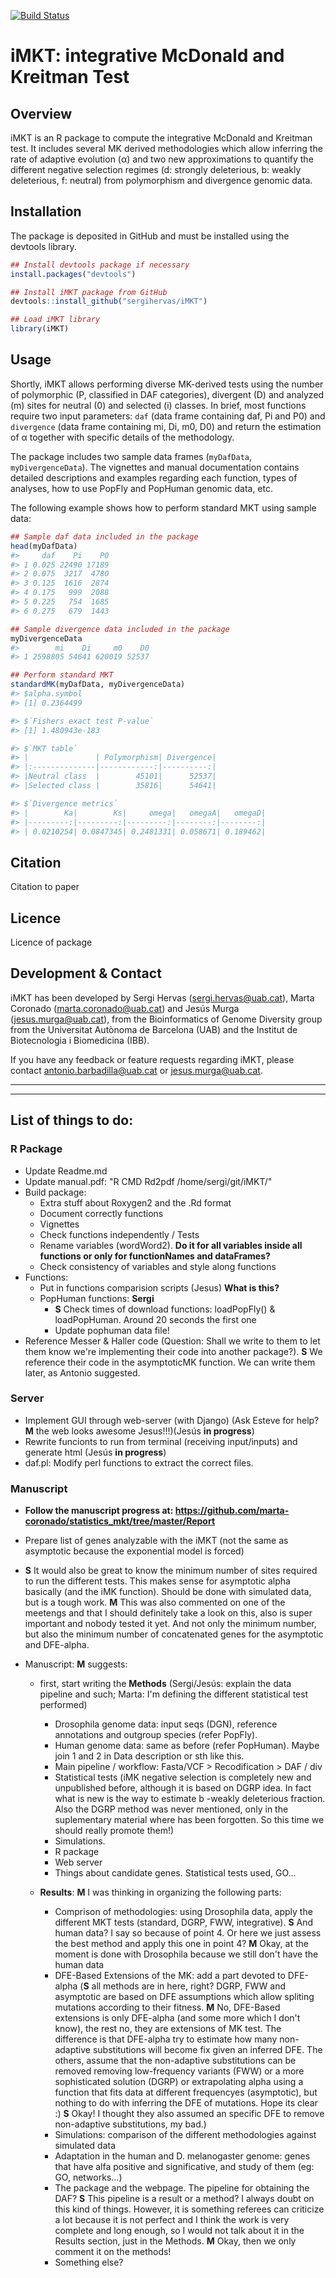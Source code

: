 [![Build Status](https://travis-ci.com/sergihervas/iMKT.svg?token=zpMDJ1ixtfzEon7BwxwR&branch=master)](https://travis-ci.com/sergihervas/iMKT)

# iMKT: integrative McDonald and Kreitman Test


Overview
--------
iMKT is an R package to compute the integrative McDonald and Kreitman test. It includes several MK derived methodologies which allow inferring the rate of adaptive evolution (α) and two new approximations to quantify the different negative selection regimes (d: strongly deleterious, b: weakly deleterious, f: neutral) from polymorphism and divergence genomic data.


Installation
------------
The package is deposited in GitHub and must be installed using the devtools library.
``` r
## Install devtools package if necessary
install.packages("devtools")

## Install iMKT package from GitHub
devtools::install_github("sergihervas/iMKT")

## Load iMKT library
library(iMKT)
```


Usage
-----
Shortly, iMKT allows performing diverse MK-derived tests using the number of polymorphic (P, classified in DAF categories), divergent (D) and analyzed (m) sites for neutral (0) and selected (i) classes. In brief, most functions require two input parameters: ```daf``` (data frame containing daf, Pi and P0) and ```divergence``` (data frame containing mi, Di, m0, D0) and return the estimation of α together with specific details of the methodology.

The package includes two sample data frames (```myDafData```, ```myDivergenceData```). The vignettes and manual documentation contains detailed descriptions and examples regarding each function, types of analyses, how to use PopFly and PopHuman genomic data, etc.

The following example shows how to perform standard MKT using sample data:
``` r
## Sample daf data included in the package
head(myDafData)
#>     daf    Pi    P0
#> 1 0.025 22490 17189
#> 2 0.075  3217  4780
#> 3 0.125  1616  2874
#> 4 0.175   999  2088
#> 5 0.225   754  1685
#> 6 0.275   679  1443

## Sample divergence data included in the package
myDivergenceData
#>        mi    Di     m0    D0
#> 1 2598805 54641 620019 52537

## Perform standard MKT
standardMK(myDafData, myDivergenceData)
#> $alpha.symbol
#> [1] 0.2364499

#> $`Fishers exact test P-value`
#> [1] 1.480943e-183

#> $`MKT table`
#> |               | Polymorphism| Divergence|
#> |:--------------|------------:|----------:|
#> |Neutral class  |        45101|      52537|
#> |Selected class |        35816|      54641|

#> $`Divergence metrics`
#> |        Ka|        Ks|     omega|   omegaA|   omegaD|
#> |---------:|---------:|---------:|--------:|--------:|
#> | 0.0210254| 0.0847345| 0.2481331| 0.058671| 0.189462|
```


Citation
--------
Citation to paper


Licence
-------
Licence of package


Development & Contact
---------------------
iMKT has been developed by Sergi Hervas (sergi.hervas@uab.cat), Marta Coronado (marta.coronado@uab.cat) and Jesús Murga (jesus.murga@uab.cat), from the Bioinformatics of Genome Diversity group from the Universitat Autònoma de Barcelona (UAB) and the Institut de Biotecnologia i Biomedicina (IBB).

If you have any feedback or feature requests regarding iMKT, please contact antonio.barbadilla@uab.cat or jesus.murga@uab.cat.



---------------------------------------------------------------------
---------------------------------------------------------------------

## List of things to do:

### R Package
- Update Readme.md
- Update manual.pdf: "R CMD Rd2pdf /home/sergi/git/iMKT/"
- Build package:
	- Extra stuff about Roxygen2 and the .Rd format
	- Document correctly functions
	- Vignettes 
	- Check functions independently / Tests
	- Rename variables (wordWord2). **Do it for all variables inside all functions or only for functionNames and dataFrames?**
	- Check consistency of variables and style along functions
- Functions:
	- Put in functions comparision scripts (Jesus) **What is this?**
	- PopHuman functions: **Sergi**
		- **S** Check times of download functions: loadPopFly() & loadPopHuman. Around 20 seconds the first one	
		- Update pophuman data file!		
- Reference Messer & Haller code (Question: Shall we write to them to let them know we're implementing their code into another package?). **S** We reference their code in the asymptoticMK function. We can write them later, as Antonio suggested.


### Server
- Implement GUI through web-server (with Django) (Ask Esteve for help? **M** the web looks awesome Jesus!!!)(Jesús **in progress**)  
- Rewrite funcionts to run from terminal (receiving input/inputs) and generate html (Jesús **in progress**)
- daf.pl: Modify perl functions to extract the correct files.


### Manuscript
- **Follow the manuscript progress at: https://github.com/marta-coronado/statistics_mkt/tree/master/Report**
- Prepare list of genes analyzable with the iMKT (not the same as asymptotic because the exponential model is forced)
- **S** It would also be great to know the minimum number of sites required to run the different tests. This makes sense for asymptotic alpha basically (and the iMK function). Should be done with simulated data, but is a tough work. **M** This was also commented on one of the meetengs and that I should definitely take a look on this, also is super important and nobody tested it yet. And not only the minimum number, but also the minimum number of concatenated genes for the asymptotic and DFE-alpha.

- Manuscript: **M** suggests: 

	- first, start writing the **Methods** (Sergi/Jesús: explain the data pipeline and such; Marta: I'm defining the different statistical test performed)
		- Drosophila genome data: input seqs (DGN), reference annotations and outgroup species (refer PopFly).
		- Human genome data: same as before (refer PopHuman). Maybe join 1 and 2 in Data description or sth like this.
		- Main pipeline / workflow: Fasta/VCF > Recodification > DAF / div 
		- Statistical tests (iMK negative selection is completely new and unpublished before, although it is based on DGRP idea. In fact what is new is the way to estimate b -weakly deleterious fraction. Also the DGRP method was never mentioned, only in the suplementary material where has been forgotten. So this time we should really promote them!)
		- Simulations.
		- R package
		- Web server
		- Things about candidate genes. Statistical tests used, GO...
	
	- **Results**: **M** I was thinking in organizing the following parts:
		- Comprison of methodologies: using Drosophila data, apply the different MKT tests (standard, DGRP, FWW, integrative). **S** And human data? I say so because of point 4. Or here we just assess the best method and apply this one in point 4? **M** Okay, at the moment is done with Drosophila because we still don't have the human data
		- DFE-Based Extensions of the MK: add a part devoted to DFE-alpha (**S** all methods are in here, right? DGRP, FWW and asymptotic are based on DFE assumptions which allow spliting mutations according to their fitness. **M** No, DFE-Based extensions is only DFE-alpha (and some more which I don't know), the rest no, they are extensions of MK test. The difference is that DFE-alpha try to estimate how many non-adaptive substitutions will become fix given an inferred DFE. The others, assume that the non-adaptive substitutions can be removed removing low-frequency variants (FWW) or a more sophisticated solution (DGRP) or extrapolating alpha using a function that fits data at different frequencyes (asymptotic), but nothing to do with inferring the DFE of mutations. Hope its clear :) **S** Okay! I thought they also assumed an specific DFE to remove non-adaptive substitutions, my bad.)
		- Simulations: comparison of the different methodologies against simulated data
		- Adaptation in the human and D. melanogaster genome: genes that have alfa positive and significative, and study of them (eg: GO, networks...)
		- The package and the webpage. The pipeline for obtaining the DAF? **S** This pipeline is a result or a method? I always doubt on this kind of things. However, it is something referees can criticize a lot because it is not perfect and I think the work is very complete and long enough, so I would not talk about it in the Results section, just in the Methods. **M** Okay, then we only comment it on the methods!
		- Something else?
